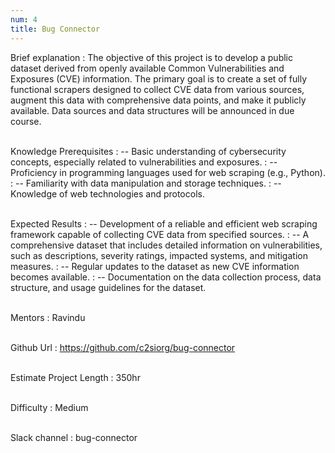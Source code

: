 ```yaml
---
num: 4
title: Bug Connector
---
```


Brief explanation 
: The objective of this project is to develop a public dataset derived from openly available Common Vulnerabilities and Exposures (CVE) information. The primary goal is to create a set of fully functional scrapers designed to collect CVE data from various sources, augment this data with comprehensive data points, and make it publicly available.
Data sources and data structures will be announced in due course.
<br><br>

Knowledge Prerequisites
: -- Basic understanding of cybersecurity concepts, especially related to vulnerabilities and exposures.
: -- Proficiency in programming languages used for web scraping (e.g., Python).
: -- Familiarity with data manipulation and storage techniques.
: -- Knowledge of web technologies and protocols.
<br><br>

Expected Results
: -- Development of a reliable and efficient web scraping framework capable of collecting CVE data from specified sources.
: -- A comprehensive dataset that includes detailed information on vulnerabilities, such as descriptions, severity ratings, impacted systems, and mitigation measures.
: -- Regular updates to the dataset as new CVE information becomes available.
: -- Documentation on the data collection process, data structure, and usage guidelines for the dataset.
<br><br>

Mentors
: Ravindu
<br><br>

Github Url
: <https://github.com/c2siorg/bug-connector>
<br><br>

Estimate Project Length
: 350hr
<br><br>

Difficulty
:  Medium
<br><br>

Slack channel
: bug-connector
<br><br>